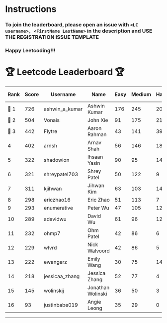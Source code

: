# Instructions
### To join the leaderboard, please open an issue with `<LC username>, <FirstName LastName>` in the description and USE THE REGISTRATION ISSUE TEMPLATE
### Happy Leetcoding!!!


# 🏆 Leetcode Leaderboard 🏆

| Rank | Score | Username       | Name | Easy | Medium | Hard | Problems Solved |
|------|----------------|-----------------|-------------------|--------------|--------------|--------------|--------------|
| 🥇 1 | 726 | ashwin_a_kumar | Ashwin Kumar | 176 | 245 | 20 | 441 |
| 🥈 2 | 504 | Vonais | John Xie | 91 | 175 | 21 | 287 |
| 🥉 3 | 442 | Flytre | Aaron Rahman | 43 | 141 | 39 | 223 |
| 4 | 402 | arnsh | Arnav Shah | 56 | 146 | 18 | 220 |
| 5 | 322 | shadowion | Ihsaan Yasin | 90 | 95 | 14 | 199 |
| 6 | 321 | shreypatel703 | Shrey Patel | 50 | 122 | 9 | 181 |
| 7 | 311 | kjihwan | Jihwan Kim | 63 | 103 | 14 | 180 |
| 8 | 298 | ericzhao16 | Eric Zhao | 51 | 113 | 7 | 171 |
| 9 | 293 | enumerative | Peter Wu | 47 | 105 | 12 | 164 |
| 10 | 289 | adavidwu | David Wu | 61 | 96 | 12 | 169 |
| 11 | 232 | ohmp7 | Ohm Patel | 42 | 86 | 6 | 134 |
| 12 | 229 | wlvrd | Nick Walvoord | 42 | 86 | 5 | 133 |
| 13 | 222 | ewangerz | Emily Wang | 30 | 75 | 14 | 119 |
| 14 | 218 | jessicaa_zhang | Jessica Zhang | 52 | 77 | 4 | 133 |
| 15 | 145 | wolinskij | Jonathan Wolinski | 36 | 50 | 3 | 89 |
| 16 | 93 | justinbabe019 | Angie Leong | 35 | 29 | 0 | 64 |
---